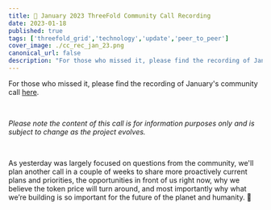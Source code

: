 ```yaml
---
title: 🍿 January 2023 ThreeFold Community Call Recording
date: 2023-01-18
published: true
tags: ['threefold_grid','technology','update','peer_to_peer']
cover_image: ./cc_rec_jan_23.png
canonical_url: false
description: "For those who missed it, please find the recording of January's community call here"
---
```


For those who missed it, please find the recording of January's community call [here](https://forum.threefold.io/t/january-2023-q-a-community-call-recording/3707).

<br/>

_Please note the content of this call is for information purposes only and is subject to change as the project evolves._

<br/>

As yesterday was largely focused on questions from the community, we'll plan another call in a couple of weeks to share more proactively current plans and priorities, the opportunities in front of us right now, why we believe the token price will turn around, and most importantly why what we’re building is so important for the future of the planet and humanity. 🙏